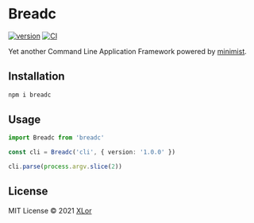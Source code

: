 # Breadc

[![version](https://img.shields.io/npm/v/breadc?color=rgb%2850%2C203%2C86%29&label=Breadc)](https://www.npmjs.com/package/breadc) [![CI](https://github.com/yjl9903/Breadc/actions/workflows/ci.yml/badge.svg)](https://github.com/yjl9903/Breadc/actions/workflows/ci.yml)

Yet another Command Line Application Framework powered by [minimist](https://www.npmjs.com/package/minimist).

## Installation

```bash
npm i breadc
```

## Usage

```ts
import Breadc from 'breadc'

const cli = Breadc('cli', { version: '1.0.0' })

cli.parse(process.argv.slice(2))
```

## License

MIT License © 2021 [XLor](https://github.com/yjl9903)
